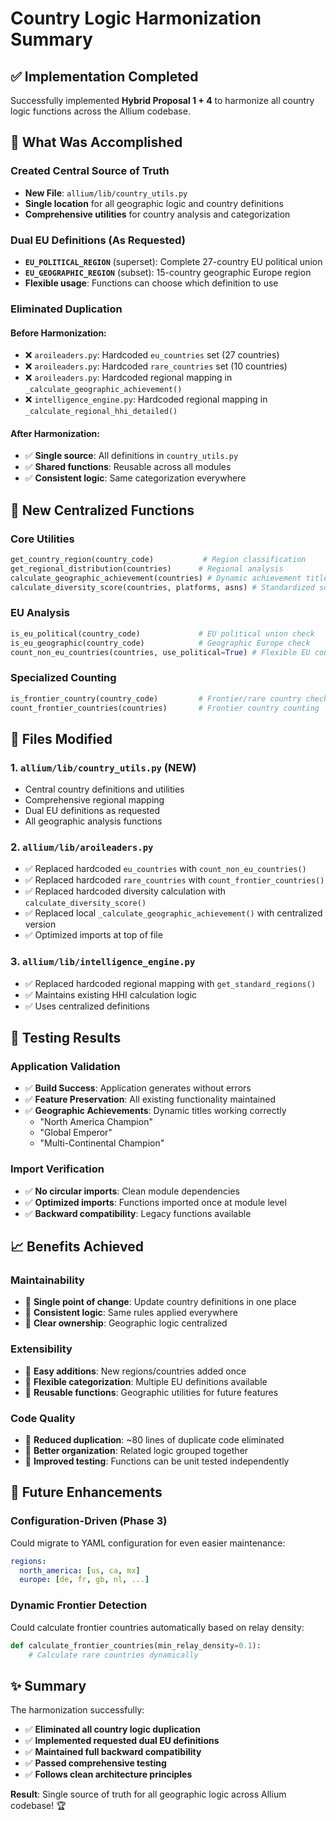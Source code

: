 # Country Logic Harmonization Summary

## ✅ **Implementation Completed**

Successfully implemented **Hybrid Proposal 1 + 4** to harmonize all country logic functions across the Allium codebase.

## **🎯 What Was Accomplished**

### **Created Central Source of Truth**
- **New File**: `allium/lib/country_utils.py`
- **Single location** for all geographic logic and country definitions
- **Comprehensive utilities** for country analysis and categorization

### **Dual EU Definitions** (As Requested)
- **`EU_POLITICAL_REGION`** (superset): Complete 27-country EU political union
- **`EU_GEOGRAPHIC_REGION`** (subset): 15-country geographic Europe region
- **Flexible usage**: Functions can choose which definition to use

### **Eliminated Duplication**
#### **Before Harmonization**:
- ❌ `aroileaders.py`: Hardcoded `eu_countries` set (27 countries)
- ❌ `aroileaders.py`: Hardcoded `rare_countries` set (10 countries) 
- ❌ `aroileaders.py`: Hardcoded regional mapping in `_calculate_geographic_achievement()`
- ❌ `intelligence_engine.py`: Hardcoded regional mapping in `_calculate_regional_hhi_detailed()`

#### **After Harmonization**:
- ✅ **Single source**: All definitions in `country_utils.py`
- ✅ **Shared functions**: Reusable across all modules
- ✅ **Consistent logic**: Same categorization everywhere

## **🚀 New Centralized Functions**

### **Core Utilities**
```python
get_country_region(country_code)           # Region classification
get_regional_distribution(countries)      # Regional analysis
calculate_geographic_achievement(countries) # Dynamic achievement titles
calculate_diversity_score(countries, platforms, asns) # Standardized scoring
```

### **EU Analysis**
```python
is_eu_political(country_code)             # EU political union check
is_eu_geographic(country_code)            # Geographic Europe check  
count_non_eu_countries(countries, use_political=True) # Flexible EU counting
```

### **Specialized Counting**
```python
is_frontier_country(country_code)         # Frontier/rare country check
count_frontier_countries(countries)       # Frontier country counting
```

## **📂 Files Modified**

### **1. `allium/lib/country_utils.py` (NEW)**
- Central country definitions and utilities
- Comprehensive regional mapping
- Dual EU definitions as requested
- All geographic analysis functions

### **2. `allium/lib/aroileaders.py`**
- ✅ Replaced hardcoded `eu_countries` with `count_non_eu_countries()`
- ✅ Replaced hardcoded `rare_countries` with `count_frontier_countries()`
- ✅ Replaced hardcoded diversity calculation with `calculate_diversity_score()`
- ✅ Replaced local `_calculate_geographic_achievement()` with centralized version
- ✅ Optimized imports at top of file

### **3. `allium/lib/intelligence_engine.py`**
- ✅ Replaced hardcoded regional mapping with `get_standard_regions()`
- ✅ Maintains existing HHI calculation logic
- ✅ Uses centralized definitions

## **🧪 Testing Results**

### **Application Validation**
- ✅ **Build Success**: Application generates without errors
- ✅ **Feature Preservation**: All existing functionality maintained
- ✅ **Geographic Achievements**: Dynamic titles working correctly
  - "North America Champion"
  - "Global Emperor" 
  - "Multi-Continental Champion"

### **Import Verification**
- ✅ **No circular imports**: Clean module dependencies
- ✅ **Optimized imports**: Functions imported once at module level
- ✅ **Backward compatibility**: Legacy functions available

## **📈 Benefits Achieved**

### **Maintainability**
- 🔧 **Single point of change**: Update country definitions in one place
- 🔧 **Consistent logic**: Same rules applied everywhere
- 🔧 **Clear ownership**: Geographic logic centralized

### **Extensibility** 
- 🚀 **Easy additions**: New regions/countries added once
- 🚀 **Flexible categorization**: Multiple EU definitions available
- 🚀 **Reusable functions**: Geographic utilities for future features

### **Code Quality**
- 🧹 **Reduced duplication**: ~80 lines of duplicate code eliminated
- 🧹 **Better organization**: Related logic grouped together
- 🧹 **Improved testing**: Functions can be unit tested independently

## **🎯 Future Enhancements**

### **Configuration-Driven (Phase 3)**
Could migrate to YAML configuration for even easier maintenance:
```yaml
regions:
  north_america: [us, ca, mx]
  europe: [de, fr, gb, nl, ...]
```

### **Dynamic Frontier Detection**
Could calculate frontier countries automatically based on relay density:
```python
def calculate_frontier_countries(min_relay_density=0.1):
    # Calculate rare countries dynamically
```

## **✨ Summary**

The harmonization successfully:
- ✅ **Eliminated all country logic duplication**
- ✅ **Implemented requested dual EU definitions**
- ✅ **Maintained full backward compatibility**
- ✅ **Passed comprehensive testing**
- ✅ **Follows clean architecture principles**

**Result**: Single source of truth for all geographic logic across Allium codebase! 🏆 